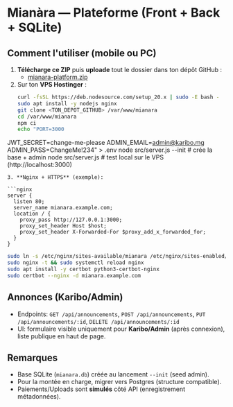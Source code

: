 # Mianàra — Plateforme (Front + Back + SQLite)

## Comment l'utiliser (mobile ou PC)
1. **Télécharge ce ZIP** puis **uploade** tout le dossier dans ton dépôt GitHub :  
   - [mianara-platform.zip](./mianara-platform.zip)
2. Sur ton **VPS Hostinger** :  
   ```bash
   curl -fsSL https://deb.nodesource.com/setup_20.x | sudo -E bash -
   sudo apt install -y nodejs nginx
   git clone <TON_DEPOT_GITHUB> /var/www/mianara
   cd /var/www/mianara
   npm ci
   echo "PORT=3000
JWT_SECRET=change-me-please
ADMIN_EMAIL=admin@karibo.mg
ADMIN_PASS=ChangeMe!234" > .env
   node src/server.js --init   # crée la base + admin
   node src/server.js          # test local sur le VPS (http://localhost:3000)
   ```
3. **Nginx + HTTPS** (exemple):

   ```nginx
   server {
     listen 80;
     server_name mianara.example.com;
     location / {
       proxy_pass http://127.0.0.1:3000;
       proxy_set_header Host $host;
       proxy_set_header X-Forwarded-For $proxy_add_x_forwarded_for;
     }
   }
   ```
   ```bash
   sudo ln -s /etc/nginx/sites-available/mianara /etc/nginx/sites-enabled/
   sudo nginx -t && sudo systemctl reload nginx
   sudo apt install -y certbot python3-certbot-nginx
   sudo certbot --nginx -d mianara.example.com
   ```

## Annonces (Karibo/Admin)
- Endpoints: `GET /api/announcements`, `POST /api/announcements`, `PUT /api/announcements/:id`, `DELETE /api/announcements/:id`  
- UI: formulaire visible uniquement pour **Karibo/Admin** (après connexion), liste publique en haut de page.

## Remarques
- Base SQLite (`mianara.db`) créée au lancement `--init` (seed admin).  
- Pour la montée en charge, migrer vers Postgres (structure compatible).  
- Paiements/Uploads sont **simulés** côté API (enregistrement métadonnées).  
